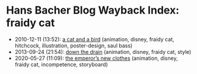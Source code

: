 # Hans Bacher Blog Wayback Index: fraidy cat

* 2010-12-11 (13:52): [a cat and a bird](https://web.archive.org/web/https://one1more2time3.wordpress.com/2010/12/11/a-cat-and-a-bird/) (animation, disney, fraidy cat, hitchcock, illustration, poster-design, saul bass)
* 2013-09-24 (21:54): [down the drain](https://web.archive.org/web/https://one1more2time3.wordpress.com/2013/09/24/down-the-drain/) (animation, disney, fraidy cat, style)
* 2020-05-27 (11:09): [the emperor’s new clothes](https://web.archive.org/web/https://one1more2time3.wordpress.com/2020/05/27/the-emperors-new-clothes/) (animation, disney, fraidy cat, incompetence, storyboard)